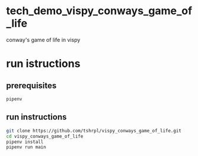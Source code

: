 # tech_demo_vispy_conways_game_of_life
conway's game of life in vispy

# run istructions

## prerequisites
```
pipenv
```

## run instructions
```bash
git clone https://github.com/tshrpl/vispy_conways_game_of_life.git
cd vispy_conways_game_of_life
pipenv install
pipenv run main
```
